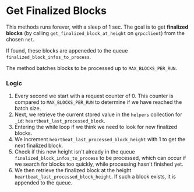 # Get Finalized Blocks

This methods runs forever, with a sleep of 1 sec. The goal is to get **finalized blocks** (by calling `get_finalized_block_at_height` on `grpcclient`) from the chosen `net`. 

If found, these blocks are appeneded to the queue `finalized_block_infos_to_process`. 

The method batches blocks to be processed up to `MAX_BLOCKS_PER_RUN`.

### Logic
1. Every second we start with a request counter of 0. This counter is compared to `MAX_BLOCKS_PER_RUN` to determine if we have reached the batch size.
2. Next, we retrieve the current stored value in the `helpers` collection for `_id`: `heartbeat_last_processed_block`.
3. Entering the while loop if we think we need to look for new finalized blocks.
4. We increment `heartbeat_last_processed_block_height` with 1 to get the next finalized block. 
5. Check if this new height isn't already in the queue `finalized_block_infos_to_process` to be processed, which can occur if we search for blocks too quickly, while processing hasn't finished yet. 
6. We then retrieve the finalized block at the height `heartbeat_last_processed_block_height`. If such a block exists, it is appended to the queue. 
